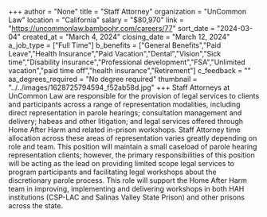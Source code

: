 +++
author = "None"
title = "Staff Attorney"
organization = "UnCommon Law"
location = "California"
salary = "$80,970"
link = "https://uncommonlaw.bamboohr.com/careers/77"
sort_date = "2024-03-04"
created_at = "March 4, 2024"
closing_date = "March 12, 2024"
a_job_type = ["Full Time"]
b_benefits = ["General Benefits","Paid Leave","Health Insurance","Paid Vacation","Dental","Vision","Sick time","Disability insurance","Professional development","FSA","Unlimited vacation","paid time off","health insurance","Retirement"]
c_feedback = ""
aa_degrees_required = "No degree required"
thumbnail = "../../images/1628725794594_f52ab58d.jpg"
+++
Staff Attorneys at UnCommon Law are responsible for the provision of legal services to clients and participants across a range of representation modalities, including direct representation in parole hearings; consultation management and delivery; habeas and other litigation; and legal services offered through Home After Harm and related in-prison workshops. Staff Attorney time allocation across these areas of representation varies greatly depending on role and team. This position will maintain a small caseload of parole hearing representation clients; however, the primary responsibilities of this position will be acting as the lead on providing limited scope legal services to program participants and facilitating legal workshops about the discretionary parole process. This role will support the Home After Harm team in improving, implementing and delivering workshops in both HAH institutions (CSP-LAC and Salinas Valley State Prison) and other prisons across the state.